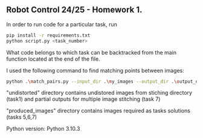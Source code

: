 
## Robot Control 24/25 - Homework 1.

In order to run code for a particular task, run

```bash
pip install -r requirements.txt
python script.py <task_number>
```
What code belongs to which task can be backtracked from the main function located at the end of the file.

I used the following command to find matching points between images:

```bash
python .\match_pairs.py --input_dir .\my_images --output_dir .\output_dir --input_pairs my_pairs.txt --viz --resize -1
```

"undistorted" directory contains undistored images from stiching directory (task1) and partial outputs for multiple image stitching (task 7)

"produced_images" directory contains images required as tasks solutions (tasks 5,6,7)

Python version: Python 3.10.3